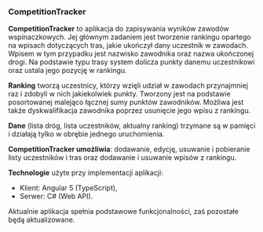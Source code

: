 ### CompetitionTracker

**CompetitionTracker** to aplikacja do zapisywania wyników zawodów wspinaczkowych. Jej głównym zadaniem jest tworzenie rankingu opartego na wpisach dotyczących tras, jakie ukończył dany uczestnik w zawodach.
Wpisem w tym przypadku jest nazwisko zawodnika oraz nazwa ukończonej drogi. Na podstawie typu trasy system dolicza punkty danemu uczestnikowi oraz ustala jego pozycję w rankingu.

**Ranking** tworzą uczestnicy, którzy wzięli udział w zawodach przynajmniej raz i zdobyli w nich jakiekolwiek punkty. Tworzony jest na podstawie posortowanej malejąco łącznej sumy punktów zawodników. Możliwa jest także dyskwalifikacja zawodnika poprzez usunięcie jego wpisu z rankingu. 

**Dane** (lista dróg, lista uczestników, aktualny ranking) trzymane są w pamięci i działają tylko w obrębie jednego uruchomienia.

**CompetitionTracker umożliwia**: dodawanie, edycję, usuwanie i pobieranie listy uczestników i tras oraz dodawanie i usuwanie wpisów z rankingu. 

**Technologie** użyte przy implementacji aplikacji:
* Klient: Angular 5 (TypeScript),
* Serwer: C# (Web API).

Aktualnie aplikacja spełnia podstawowe funkcjonalności, zaś pozostałe będą aktualizowane. 
